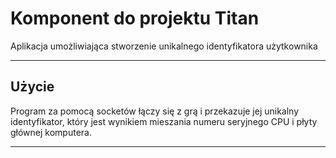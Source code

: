 # Komponent do projektu Titan #
Aplikacja umożliwiająca stworzenie unikalnego identyfikatora użytkownika
- - - -
## Użycie ##
Program za pomocą socketów łączy się z grą i przekazuje jej unikalny identyfikator, który jest wynikiem mieszania numeru seryjnego CPU i płyty głównej komputera.
- - - -
